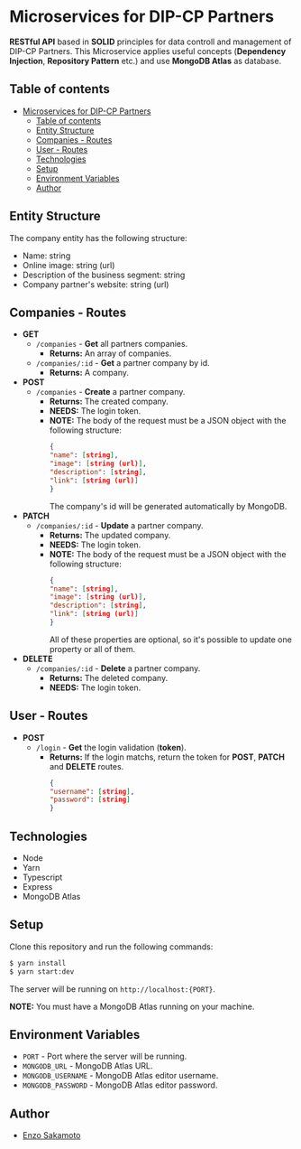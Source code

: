 # Microservices for DIP-CP Partners

**RESTful API** based in **SOLID** principles for data controll and management of DIP-CP Partners. This Microservice applies useful concepts (**Dependency Injection**, **Repository Pattern** etc.) and use **MongoDB Atlas** as database.

## Table of contents

- [Microservices for DIP-CP Partners](#microservices-for-dip-cp-partners)
  - [Table of contents](#table-of-contents)
  - [Entity Structure](#entity-structure)
  - [Companies - Routes](#companies---routes)
  - [User - Routes](#user---routes)
  - [Technologies](#technologies)
  - [Setup](#setup)
  - [Environment Variables](#environment-variables)
  - [Author](#author)

## Entity Structure

The company entity has the following structure:

- Name: string
- Online image: string (url)
- Description of the business segment: string
- Company partner's website: string (url)

## Companies - Routes

- **GET**
  - `/companies` - **Get** all partners companies.
    - **Returns:** An array of companies.
  - `/companies/:id` - **Get** a partner company by id.
    - **Returns:** A company.
- **POST**
  - `/companies` - **Create** a partner company.
    - **Returns:** The created company.
    - **NEEDS:** The login token.
    - **NOTE:** The body of the request must be a JSON object with the following structure:
      ```json
      {
      "name": [string],
      "image": [string (url)],
      "description": [string],
      "link": [string (url)]
      }
      ```
      The company's id will be generated automatically by MongoDB.
- **PATCH**
  - `/companies/:id` - **Update** a partner company.
    - **Returns:** The updated company.
    - **NEEDS:** The login token.
    - **NOTE:** The body of the request must be a JSON object with the following structure:
      ```json
      {
      "name": [string],
      "image": [string (url)],
      "description": [string],
      "link": [string (url)]
      }
      ```
      All of these properties are optional, so it's possible to update one property or all of them.
- **DELETE**
  - `/companies/:id` - **Delete** a partner company.
    - **Returns:** The deleted company.
    - **NEEDS:** The login token.

## User - Routes

- **POST**
  - `/login` - **Get** the login validation (**token**).
    - **Returns:** If the login matchs, return the token for **POST**, **PATCH** and **DELETE** routes.
      ```json
      {
      "username": [string],
      "password": [string]
      }
      ```

## Technologies

- Node
- Yarn
- Typescript
- Express
- MongoDB Atlas

## Setup

Clone this repository and run the following commands:

```bash
$ yarn install
$ yarn start:dev
```

The server will be running on `http://localhost:{PORT}`.

**NOTE:** You must have a MongoDB Atlas running on your machine.

## Environment Variables

- `PORT` - Port where the server will be running.
- `MONGODB_URL` - MongoDB Atlas URL.
- `MONGODB_USERNAME` - MongoDB Atlas editor username.
- `MONGODB_PASSWORD` - MongoDB Atlas editor password.

## Author

- [Enzo Sakamoto](https://github.com/enzosakamoto)
